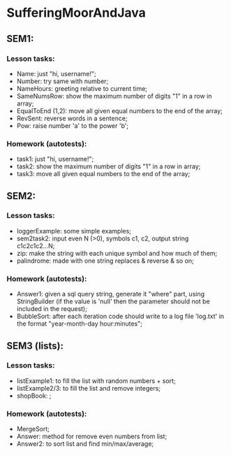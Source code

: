 # SufferingMoorAndJava

## SEM1:
### Lesson tasks:
* Name: just "hi, username!"; 
* Number: try same with number;
* NameHours: greeting relative to current time;
* SameNumsRow: show the maximum number of digits "1" in a row in array;
* EqualToEnd (1,2): move all given equal numbers to the end of the array;
* RevSent: reverse words in a sentence;
* Pow: raise number 'a' to the power 'b';
### Homework (autotests):
* task1: just "hi, username!"; 
* task2: show the maximum number of digits "1" in a row in array;
* task3: move all given equal numbers to the end of the array;


## SEM2:
### Lesson tasks: 
* loggerExample: some simple examples;
* sem2task2: input even N (>0), symbols c1, c2, output string c1c2c1c2...N;
* zip: make the string with each unique symbol and how much of them;
* palindrome: made with one string replaces & reverse & so on;
### Homework (autotests):
* Answer1: given a sql query string, generate it "where" part, using StringBuilder
  (if the value is 'null' then the parameter should not be included in the request);
* BubbleSort: after each iteration code should write to a log file 'log.txt' in the format "year-month-day hour:minutes";


## SEM3 (lists):
### Lesson tasks:
* listExample1: to fill the list with random numbers + sort;
* listExample2/3: to fill the list and remove integers;
* shopBook: ;
### Homework (autotests):
* MergeSort;
* Answer: method for remove even numbers from list;
* Answer2: to sort list and find min/max/average;
